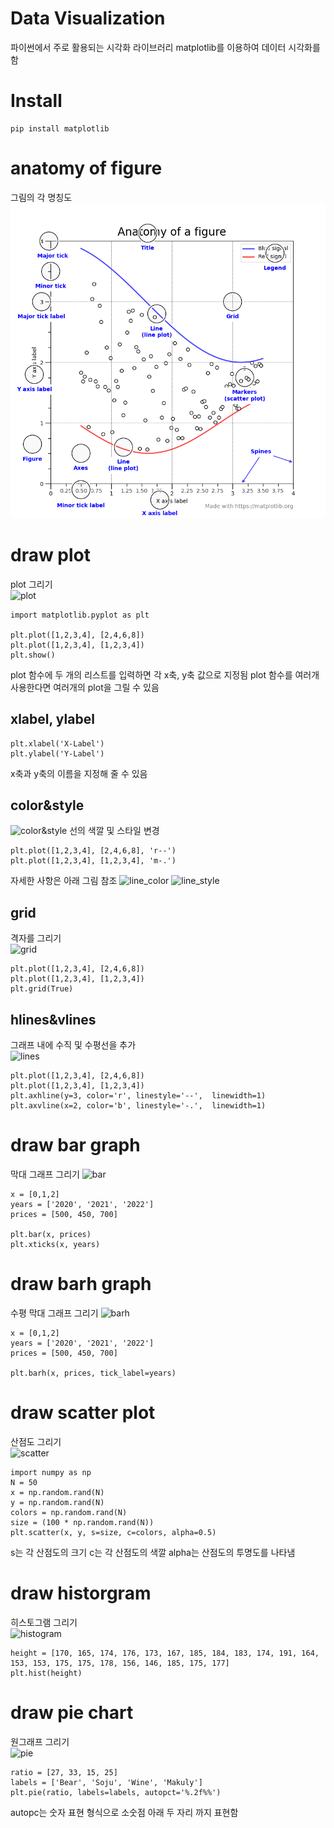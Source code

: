 # Data Visualization
파이썬에서 주로 활용되는 시각화 라이브러리 matplotlib를 이용하여 데이터 시각화를 함

# Install
```
pip install matplotlib
```

# anatomy of figure
그림의 각 명칭도  
![anatomy](fig/sphx_glr_anatomy_001.png)

# draw plot
plot 그리기  
![plot](graph/plot.png")
```
import matplotlib.pyplot as plt

plt.plot([1,2,3,4], [2,4,6,8])
plt.plot([1,2,3,4], [1,2,3,4])
plt.show()
```
plot 함수에 두 개의 리스트를 입력하면 각 x축, y축 값으로 지정됨
plot 함수를 여러개 사용한다면 여러개의 plot을 그릴 수 있음

## xlabel, ylabel
```
plt.xlabel('X-Label')
plt.ylabel('Y-Label')
```
x축과 y축의 이름을 지정해 줄 수 있음

## color&style
![color&style](graph/color&style.png")
선의 색깔 및 스타일 변경  
```
plt.plot([1,2,3,4], [2,4,6,8], 'r--')
plt.plot([1,2,3,4], [1,2,3,4], 'm-.')
```
자세한 사항은 아래 그림 참조
![line_color](graph/line_color.png")
![line_style](graph/line_style.png")

## grid
격자를 그리기  
![grid](graph/grid.png")
```
plt.plot([1,2,3,4], [2,4,6,8])
plt.plot([1,2,3,4], [1,2,3,4])
plt.grid(True)
```

## hlines&vlines
그래프 내에 수직 및 수평선을 추가  
![lines](graph/lines.png")
```
plt.plot([1,2,3,4], [2,4,6,8])
plt.plot([1,2,3,4], [1,2,3,4])
plt.axhline(y=3, color='r', linestyle='--',  linewidth=1)
plt.axvline(x=2, color='b', linestyle='-.',  linewidth=1)
```

# draw bar graph
막대 그래프 그리기
![bar](graph/bar.png")
```
x = [0,1,2]
years = ['2020', '2021', '2022']
prices = [500, 450, 700]

plt.bar(x, prices)
plt.xticks(x, years)
```

# draw barh graph
수평 막대 그래프 그리기
![barh](graph/barh.png")
```
x = [0,1,2]
years = ['2020', '2021', '2022']
prices = [500, 450, 700]

plt.barh(x, prices, tick_label=years)
```

# draw scatter plot
산점도 그리기  
![scatter](graph/scatter.png")
```
import numpy as np
N = 50
x = np.random.rand(N)
y = np.random.rand(N)
colors = np.random.rand(N)
size = (100 * np.random.rand(N))
plt.scatter(x, y, s=size, c=colors, alpha=0.5)
```
s는 각 산점도의 크기
c는 각 산점도의 색깔
alpha는 산점도의 투명도를 나타냄

# draw historgram
히스토그램 그리기  
![histogram](graph/histogram.png")
```
height = [170, 165, 174, 176, 173, 167, 185, 184, 183, 174, 191, 164, 153, 153, 175, 175, 178, 156, 146, 185, 175, 177]
plt.hist(height)
```

# draw pie chart
원그래프 그리기  
![pie](graph/pie.png")
```
ratio = [27, 33, 15, 25]
labels = ['Bear', 'Soju', 'Wine', 'Makuly']
plt.pie(ratio, labels=labels, autopct='%.2f%%')
```
autopc는 숫자 표현 형식으로 소숫점 아래 두 자리 까지 표현함